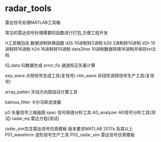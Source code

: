 # radar_tools
雷达信号处理MATLAB工具箱 

常见的雷达信号处理需要的函数进行打包,方便工程开发

rt工具箱包括
数据进制转换函数
d2b             10进制转2进制
b2d             2进制转10进制
d2h             10进制转16进制
h2d             16进制转10进制
data2hex        10进制数据转换16进制并保存txt文档

IQ_data         IQ数据生成
error_fix       通道校正矢量计算

exp_wave        点频信号生成工具(复信号)
nlm_wave        非线性调频信号生产工具(复信号)

array_patten    天线方向图自动计算工具

kalmus_filter   卡尔马斯滤波器

p3              矢量信号三维画图
spec            信号频谱分析工具
AD_analyzer     AD信号分析工具(测试)
radar_eq        雷达方程(测试)

radar_sim包含雷达信号仿真模板
版本要求MATLAB 2017a 及其以上
P01_waveform    波形信号生产工具
P02_radar_sim   雷达信号仿真模板




